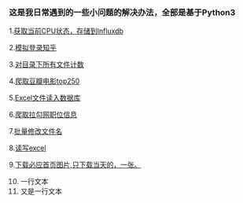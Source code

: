 ### 这是我日常遇到的一些小问题的解决办法，全部是基于Python3

1.[获取当前CPU状态，存储到Influxdb](https://github.com/injetlee/demo/blob/master/CpuToInfluxdb.py)

2.[模拟登录知乎](https://github.com/injetlee/demo/blob/master/login_zhihu.py)

3.[对目录下所有文件计数](https://github.com/injetlee/demo/blob/master/countFile.py)


4.[爬取豆瓣电影top250](https://github.com/injetlee/demo/blob/master/douban_movie.py)

5.[Excel文件读入数据库](https://github.com/injetlee/demo/blob/master/excelToDatabase.py)

6.[爬取拉勾网职位信息](https://github.com/injetlee/demo/blob/master/lagouSpider.py)

7.[批量修改文件名](https://github.com/injetlee/demo/blob/master/ModifyFilename.py)

8.[读写excel](https://github.com/injetlee/demo/blob/master/readExcel.py)

9.[下载必应首页图片,只下载当天的，一张。](https://github.com/injetlee/Python/blob/master/biyingSpider.py)

10. 一行文本
11. 又是一行文本